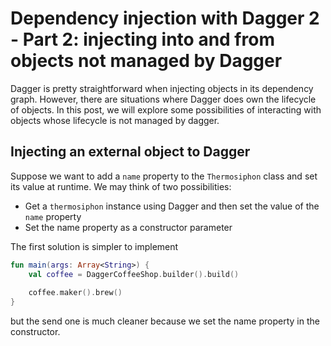 # Dependency injection with Dagger 2 - Part 2: injecting into and from objects not managed by Dagger

Dagger is pretty straightforward when injecting objects in its dependency graph. However, there are situations where Dagger does own the lifecycle of objects. In this post, we will explore some possibilities of interacting with objects whose lifecycle is not managed by dagger.

## Injecting an external object to Dagger

Suppose we want to add a `name` property to the `Thermosiphon` class and set its value at runtime. We may think of two possibilities:

- Get a `thermosiphon` instance using Dagger and then set the value of the `name` property
- Set the name property as a constructor parameter

The first solution is simpler to implement

```kotlin
fun main(args: Array<String>) {
    val coffee = DaggerCoffeeShop.builder().build()
    
    coffee.maker().brew()
}
```

 but the send one is much cleaner because we set the name property in the constructor.